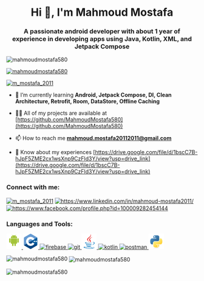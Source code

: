 <h1 align="center">Hi 👋, I'm Mahmoud Mostafa</h1>
<h3 align="center">A passionate android developer with about 1 year of experience in developing apps using Java, Kotlin, XML, and Jetpack Compose</h3>

<p align="left"> <img src="https://komarev.com/ghpvc/?username=mahmoudmostafa580&label=Profile%20views&color=0e75b6&style=flat" alt="mahmoudmostafa580" /> </p>

<p align="left"> <a href="https://github.com/ryo-ma/github-profile-trophy"><img src="https://github-profile-trophy.vercel.app/?username=mahmoudmostafa580" alt="mahmoudmostafa580" /></a> </p>

<p align="left"> <a href="https://twitter.com/m_mostafa_2011" target="blank"><img src="https://img.shields.io/twitter/follow/m_mostafa_2011?logo=twitter&style=for-the-badge" alt="m_mostafa_2011" /></a> </p>

- 🌱 I’m currently learning **Android, Jetpack Compose, DI, Clean Architecture, Retrofit, Room, DataStore, Offline Caching**

- 👨‍💻 All of my projects are available at [https://github.com/MahmoudMostafa580](https://github.com/MahmoudMostafa580)

- 📫 How to reach me **mahmoud.mostafa20112011@gmail.com**

- 📄 Know about my experiences [https://drive.google.com/file/d/1bscC7B-hJpF5ZME2cx1wsXnp9CzFld3Y/view?usp=drive_link](https://drive.google.com/file/d/1bscC7B-hJpF5ZME2cx1wsXnp9CzFld3Y/view?usp=drive_link)

<h3 align="left">Connect with me:</h3>
<p align="left">
<a href="https://twitter.com/m_mostafa_2011" target="blank"><img align="center" src="https://raw.githubusercontent.com/rahuldkjain/github-profile-readme-generator/master/src/images/icons/Social/twitter.svg" alt="m_mostafa_2011" height="30" width="40" /></a>
<a href="https://linkedin.com/in/https://www.linkedin.com/in/mahmoud-mostafa2011/" target="blank"><img align="center" src="https://raw.githubusercontent.com/rahuldkjain/github-profile-readme-generator/master/src/images/icons/Social/linked-in-alt.svg" alt="https://www.linkedin.com/in/mahmoud-mostafa2011/" height="30" width="40" /></a>
<a href="https://fb.com/https://www.facebook.com/profile.php?id=100009282454144" target="blank"><img align="center" src="https://raw.githubusercontent.com/rahuldkjain/github-profile-readme-generator/master/src/images/icons/Social/facebook.svg" alt="https://www.facebook.com/profile.php?id=100009282454144" height="30" width="40" /></a>
</p>

<h3 align="left">Languages and Tools:</h3>
<p align="left"> <a href="https://developer.android.com" target="_blank" rel="noreferrer"> <img src="https://raw.githubusercontent.com/devicons/devicon/master/icons/android/android-original-wordmark.svg" alt="android" width="40" height="40"/> </a> <a href="https://www.w3schools.com/cpp/" target="_blank" rel="noreferrer"> <img src="https://raw.githubusercontent.com/devicons/devicon/master/icons/cplusplus/cplusplus-original.svg" alt="cplusplus" width="40" height="40"/> </a> <a href="https://firebase.google.com/" target="_blank" rel="noreferrer"> <img src="https://www.vectorlogo.zone/logos/firebase/firebase-icon.svg" alt="firebase" width="40" height="40"/> </a> <a href="https://git-scm.com/" target="_blank" rel="noreferrer"> <img src="https://www.vectorlogo.zone/logos/git-scm/git-scm-icon.svg" alt="git" width="40" height="40"/> </a> <a href="https://www.java.com" target="_blank" rel="noreferrer"> <img src="https://raw.githubusercontent.com/devicons/devicon/master/icons/java/java-original.svg" alt="java" width="40" height="40"/> </a> <a href="https://kotlinlang.org" target="_blank" rel="noreferrer"> <img src="https://www.vectorlogo.zone/logos/kotlinlang/kotlinlang-icon.svg" alt="kotlin" width="40" height="40"/> </a> <a href="https://postman.com" target="_blank" rel="noreferrer"> <img src="https://www.vectorlogo.zone/logos/getpostman/getpostman-icon.svg" alt="postman" width="40" height="40"/> </a> <a href="https://www.python.org" target="_blank" rel="noreferrer"> <img src="https://raw.githubusercontent.com/devicons/devicon/master/icons/python/python-original.svg" alt="python" width="40" height="40"/> </a> </p>

<p><img align="left" src="https://github-readme-stats.vercel.app/api/top-langs?username=mahmoudmostafa580&show_icons=true&locale=en&layout=compact" alt="mahmoudmostafa580" /></p>

<p>&nbsp;<img align="center" src="https://github-readme-stats.vercel.app/api?username=mahmoudmostafa580&show_icons=true&locale=en" alt="mahmoudmostafa580" /></p>

<p><img align="center" src="https://github-readme-streak-stats.herokuapp.com/?user=mahmoudmostafa580&" alt="mahmoudmostafa580" /></p>

